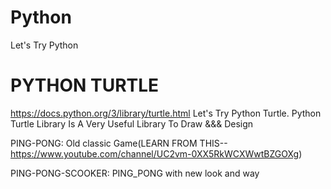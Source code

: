 # Python
Let's Try Python
# PYTHON TURTLE
https://docs.python.org/3/library/turtle.html
Let's Try Python Turtle.
Python Turtle Library Is A Very Useful Library To Draw &&& Design



PING-PONG:
Old classic Game(LEARN FROM THIS--https://www.youtube.com/channel/UC2vm-0XX5RkWCXWwtBZGOXg)

PING-PONG-SCOOKER:
PING_PONG with new look and way
